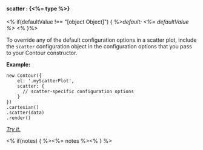 #### **scatter** : {<%= type %>}

<% if(defaultValue !== "[object Object]") { %>*default: <%= defaultValue %>* <% }%>

To override any of the default configuration options in a scatter plot, include the `scatter` configuration object in the configuration options that you pass to your Contour constructor.

**Example:**

    new Contour({
        el: '.myScatterPlot',
        scatter: { 
          // scatter-specific configuration options
        }
    })
    .cartesian()
    .scatter(data)
    .render()

*[Try it.](http://jsfiddle.net/gh/get/library/pure/forio/contour/tree/master/src/documentation/fiddle/config.scatter/)*

<% if(notes) { %><%= notes %><% } %>


